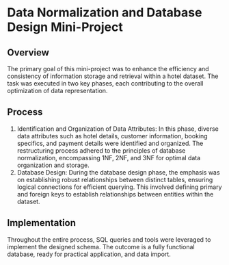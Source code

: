 # Data Normalization and Database Design Mini-Project

## Overview
The primary goal of this mini-project was to enhance the efficiency and consistency of information storage and retrieval within a hotel dataset. The task was executed in two key phases, each contributing to the overall optimization of data representation.

## Process
1. Identification and Organization of Data Attributes: In this phase, diverse data attributes such as hotel details, customer information, booking specifics, and payment details were identified and organized.
The restructuring process adhered to the principles of database normalization, encompassing 1NF, 2NF, and 3NF for optimal data organization and storage.
2. Database Design: During the database design phase, the emphasis was on establishing robust relationships between distinct tables, ensuring logical connections for efficient querying.
This involved defining primary and foreign keys to establish relationships between entities within the dataset.

## Implementation
Throughout the entire process, SQL queries and tools were leveraged to implement the designed schema.
The outcome is a fully functional database, ready for practical application, and data import.
